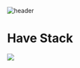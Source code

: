 
![header](https://capsule-render.vercel.app/api?type=waving&color=auto&height=300&section=header&text=Welcome.&fontSize=90)

# Have Stack
<img src="https://img.shields.io/badge/Kotlin-EE4C2C?style=for-the-badge&logo=PyTorch&logoColor=white">
